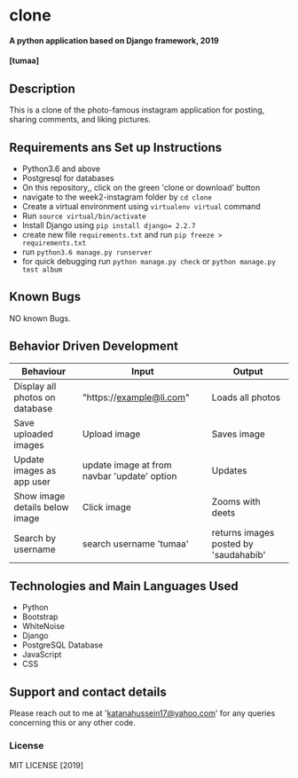 # clone
#### A python application based on Django framework, 2019
####  **[tumaa]**
## Description
This is a clone of the photo-famous instagram application for posting, sharing comments, and liking pictures.
## Requirements ans Set up Instructions
* Python3.6 and above
* Postgresql for databases
* On this repository,, click on the green 'clone or download' button
* navigate to the week2-instagram folder by `cd clone`
* Create a virtual environment using `virtualenv virtual` command
* Run `source virtual/bin/activate`
* Install Django  using `pip install django= 2.2.7`
* create new file `requirements.txt` and run `pip freeze > requirements.txt`
* run `python3.6 manage.py runserver `
* for quick debugging run `python manage.py check` or  `python manage.py test album`
## Known Bugs
NO known Bugs.
## Behavior Driven Development

| Behaviour| Input | Output |
| ------------- | ----------------- | ------------------ |
| Display all photos on database  | "https://example@li.com"   | Loads all photos  |
| Save uploaded images | Upload image | Saves image |
| Update images as app user | update image at from navbar 'update' option | Updates |
| Show image details below image | Click image | Zooms with deets |
| Search by username| search username 'tumaa'| returns images posted by 'saudahabib' |



## Technologies and Main Languages Used
* Python
* Bootstrap
* WhiteNoise
* Django
* PostgreSQL Database
* JavaScript
* CSS


## Support and contact details
Please reach out to me at 'katanahussein17@yahoo.com' for any queries concerning this or any other code.
### License
MIT LICENSE   [2019]